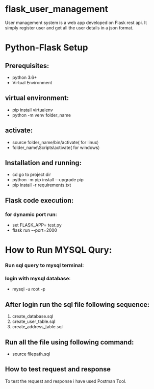 # flask_user_management

User management system is a web app developed on Flask rest api. It simply register user and get all the user details in a json format.

# Python-Flask Setup
## Prerequisites:
* python 3.6+
* Virtual Environment

## virtual environment:
* pip install virtualenv
* python -m venv folder_name
## activate:
* source folder_name/bin/activate( for linux)
* folder_name\Scripts\activate( for windows)

## Installation and running:
* cd go to project dir
* python -m pip install --upgrade pip
* pip install -r requirements.txt

## Flask code execution:
### for dynamic port run:
* set FLASK_APP= test.py
* flask run --port=2000 

# How to Run MYSQL Qury:

### Run sql query to mysql terminal:

### login with mysql database:
* mysql -u root -p

## After login run the sql file following sequence:
1. create_database.sql
2. create_user_table.sql
3. create_address_table.sql

## Run all the file using following command:
* source filepath.sql

## How to test request and response

To test the request and response i have used Postman Tool.
